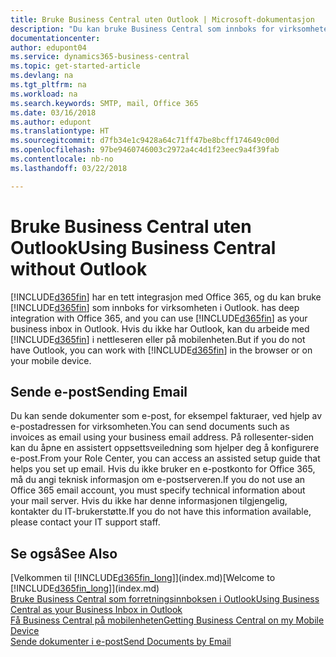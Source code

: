 ```yaml
---
title: Bruke Business Central uten Outlook | Microsoft-dokumentasjon
description: "Du kan bruke Business Central som innboks for virksomheten i Outlook fordi den er integrert med Office 365, men du kan også arbeide uten Outlook i en nettleser eller på den mobile enheten."
documentationcenter: 
author: edupont04
ms.service: dynamics365-business-central
ms.topic: get-started-article
ms.devlang: na
ms.tgt_pltfrm: na
ms.workload: na
ms.search.keywords: SMTP, mail, Office 365
ms.date: 03/16/2018
ms.author: edupont
ms.translationtype: HT
ms.sourcegitcommit: d7fb34e1c9428a64c71ff47be8bcff174649c00d
ms.openlocfilehash: 97be9460746003c2972a4c4d1f23eec9a4f39fab
ms.contentlocale: nb-no
ms.lasthandoff: 03/22/2018

---
```

# <a name="using-business-central-without-outlook"></a><span data-ttu-id="e0154-103">Bruke Business Central uten Outlook</span><span class="sxs-lookup"><span data-stu-id="e0154-103">Using Business Central without Outlook</span></span>
[!INCLUDE[d365fin](includes/d365fin_md.md)]<span data-ttu-id="e0154-104"> har en tett integrasjon med Office 365, og du kan bruke [!INCLUDE[d365fin](includes/d365fin_md.md)] som innboks for virksomheten i Outlook.</span><span class="sxs-lookup"><span data-stu-id="e0154-104"> has deep integration with Office 365, and you can use [!INCLUDE[d365fin](includes/d365fin_md.md)] as your business inbox in Outlook.</span></span> <span data-ttu-id="e0154-105">Hvis du ikke har Outlook, kan du arbeide med [!INCLUDE[d365fin](includes/d365fin_md.md)] i nettleseren eller på mobilenheten.</span><span class="sxs-lookup"><span data-stu-id="e0154-105">But if you do not have Outlook, you can work with [!INCLUDE[d365fin](includes/d365fin_md.md)] in the browser or on your mobile device.</span></span>  

## <a name="sending-email"></a><span data-ttu-id="e0154-106">Sende e-post</span><span class="sxs-lookup"><span data-stu-id="e0154-106">Sending Email</span></span>
<span data-ttu-id="e0154-107">Du kan sende dokumenter som e-post, for eksempel fakturaer, ved hjelp av e-postadressen for virksomheten.</span><span class="sxs-lookup"><span data-stu-id="e0154-107">You can send documents such as invoices as email using your business email address.</span></span> <span data-ttu-id="e0154-108">På rollesenter-siden kan du åpne en assistert oppsettsveiledning som hjelper deg å konfigurere e-post.</span><span class="sxs-lookup"><span data-stu-id="e0154-108">From your Role Center, you can access an assisted setup guide that helps you set up email.</span></span> <span data-ttu-id="e0154-109">Hvis du ikke bruker en e-postkonto for Office 365, må du angi teknisk informasjon om e-postserveren.</span><span class="sxs-lookup"><span data-stu-id="e0154-109">If you do not use an Office 365 email account, you must specify technical information about your mail server.</span></span> <span data-ttu-id="e0154-110">Hvis du ikke har denne informasjonen tilgjengelig, kontakter du IT-brukerstøtte.</span><span class="sxs-lookup"><span data-stu-id="e0154-110">If you do not have this information available, please contact your IT support staff.</span></span>  


## <a name="see-also"></a><span data-ttu-id="e0154-111">Se også</span><span class="sxs-lookup"><span data-stu-id="e0154-111">See Also</span></span>
<span data-ttu-id="e0154-112">[Velkommen til [!INCLUDE[d365fin_long](includes/d365fin_long_md.md)]](index.md)</span><span class="sxs-lookup"><span data-stu-id="e0154-112">[Welcome to [!INCLUDE[d365fin_long](includes/d365fin_long_md.md)]](index.md)</span></span>  
[<span data-ttu-id="e0154-113">Bruke Business Central som forretningsinnboksen i Outlook</span><span class="sxs-lookup"><span data-stu-id="e0154-113">Using Business Central as your Business Inbox in Outlook</span></span>](admin-outlook.md)  
[<span data-ttu-id="e0154-114">Få Business Central på mobilenheten</span><span class="sxs-lookup"><span data-stu-id="e0154-114">Getting Business Central on my Mobile Device</span></span>](install-mobile-app.md)  
[<span data-ttu-id="e0154-115">Sende dokumenter i e-post</span><span class="sxs-lookup"><span data-stu-id="e0154-115">Send Documents by Email</span></span>](ui-how-send-documents-email.md)

